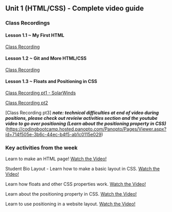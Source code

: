 ## Unit 1 (HTML/CSS) - Complete video guide

### Class Recordings

#### Lesson 1.1 ~ My First HTML
[Class Recording](https://codingbootcamp.hosted.panopto.com/Panopto/Pages/Viewer.aspx?id=b26a23b3-74ff-4b9b-926d-ab19000835e3)

#### Lesson 1.2 ~ Git and More HTML/CSS

[Class Recording](https://codingbootcamp.hosted.panopto.com/Panopto/Pages/Viewer.aspx?id=a5459448-cc70-4b21-af53-ab1b0007b990)

#### Lesson 1.3 ~ Floats and Positioning in CSS

[Class Recording pt1 - SolarWinds](https://codingbootcamp.hosted.panopto.com/Panopto/Pages/Viewer.aspx?id=37ae84e3-7227-45ef-9127-ab1c010787aa)

[Class Recording pt2](https://codingbootcamp.hosted.panopto.com/Panopto/Pages/Viewer.aspx?id=28a9d8a5-a606-4c3e-99a3-ab1c010f6549)

[Class Recording pt3]
***note: technical difficulties at end of video during positions, please check out revieiw activities section and the youtube video to go over positioning (Learn about the positioning property in CSS)***
(https://codingbootcamp.hosted.panopto.com/Panopto/Pages/Viewer.aspx?id=714f505e-3b6c-44ec-b4f5-ab1c0115e029)


### Key activities from the week

Learn to make an HTML page!
[Watch the Video!](https://www.youtube.com/watch?v=ieb6Svbc10E)

Student Bio Layout - Learn how to make a basic layout in CSS.
[Watch the Video!](https://www.youtube.com/watch?v=kMBinXTCrXI)


Learn how floats and other CSS properties work.
[Watch the Video!](https://www.youtube.com/watch?v=0lpxKw6E90Y)


Learn about the positioning property in CSS.
[Watch the Video!](https://www.youtube.com/watch?v=sHfJn0jqBro)

Learn to use positioning in a website layout.
[Watch the Video!](https://www.youtube.com/watch?v=yWXgnQaWSW0)